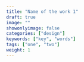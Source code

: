 ```yaml
---
title: "Name of the work 1"
draft: true
image: ""
showonlyimage: false
categories: ["design"]
keywords: ["key", "words"]
tags: ["one", "two"]
weight: 1
---
```



<!--more-->
